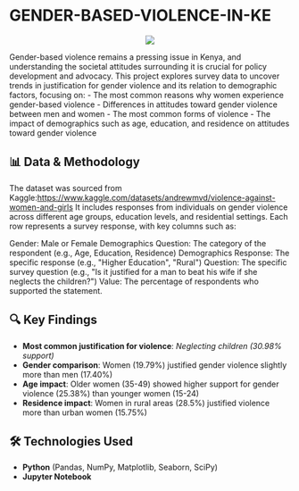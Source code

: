 # GENDER-BASED-VIOLENCE-IN-KE 
<p align="center">
  <img src="https://www.shutterstock.com/image-photo/aggressive-young-man-beating-his-girlfriend-1899074626">
</p>
Gender-based violence remains a pressing issue in Kenya, and understanding the societal attitudes surrounding it is crucial for policy development and advocacy. This project explores survey data to uncover trends in justification for gender violence and its relation to demographic factors, focusing on:  
- The most common reasons why women experience gender-based violence  
- Differences in attitudes toward gender violence between men and women  
- The most common forms of violence  
- The impact of demographics such as age, education, and residence on attitudes toward gender violence  

## 📊 Data & Methodology  
The dataset was sourced from Kaggle:https://www.kaggle.com/datasets/andrewmvd/violence-against-women-and-girls
It includes responses from individuals on gender violence across different age groups, education levels, and residential settings. Each row represents a survey response, with key columns such as:

Gender: Male or Female
Demographics Question: The category of the respondent (e.g., Age, Education, Residence)
Demographics Response: The specific response (e.g., "Higher Education", "Rural")
Question: The specific survey question (e.g., "Is it justified for a man to beat his wife if she neglects the children?")
Value: The percentage of respondents who supported the statement. 

## 🔍 Key Findings  
- **Most common justification for violence**: *Neglecting children (30.98% support)*  
- **Gender comparison**: Women (19.79%) justified gender violence slightly more than men (17.40%)  
- **Age impact**: Older women (35-49) showed higher support for gender violence (25.38%) than younger women (15-24)  
- **Residence impact**: Women in rural areas (28.5%) justified violence more than urban women (15.75%)  

## 🛠️ Technologies Used  
- **Python** (Pandas, NumPy, Matplotlib, Seaborn, SciPy)  
- **Jupyter Notebook**  

